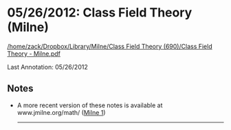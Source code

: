# 05/26/2012: Class Field Theory (Milne)

<a href='file:////home/zack/Dropbox/Library/Milne/Class Field Theory (690)/Class Field Theory - Milne.pdf' target='_blank'>/home/zack/Dropbox/Library/Milne/Class Field Theory (690)/Class Field Theory - Milne.pdf</a>

Last Annotation: 05/26/2012

## Notes

- A more recent version of these notes is available at www\.jmilne\.org/math/ (<a href="file:////home/zack/Dropbox/Library/Milne/Class Field Theory (690)/Class Field Theory - Milne.pdf#page=1" target="_blank">Milne 1</a>)<hr>

